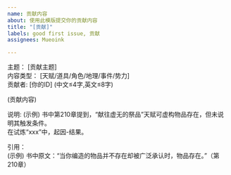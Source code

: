 ```yaml
---
name: 贡献内容
about: 使用此模版提交你的贡献内容
title: "[贡献]"
labels: good first issue, 贡献
assignees: Mueoink

---
```


主题： [贡献主题]  
内容类型： [天赋/道具/角色/地理/事件/势力]  
贡献者:  [你的ID]  (中文≤4字,英文≤8字)


(贡献内容) 


说明:
(示例)
书中第210章提到，“献往虚无的祭品”天赋可虚构物品存在，但未说明其触发条件。  
在试炼“xxx”中，起因-结果。  

引用：  
(示例)
书中原文：“当你编造的物品并不存在却被广泛承认时，物品存在。”（第210章）
